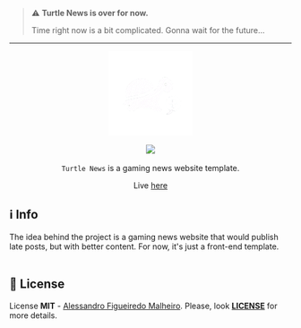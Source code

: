 > ⚠️ **Turtle News is over for now.**
> 
> Time right now is a bit complicated. Gonna wait for the future...

----

<div align="center">
  <img src="./assets/img/logo.png"></img>

  <img src="https://img.shields.io/github/license/alessfm/turtle-news"></img>

  <p><code>Turtle News</code> is a gaming news website template.<p>
  
  Live [here](https://alessfm.github.io/turtle-news/)
</div>

**ℹ Info**
---

The idea behind the project is a gaming news website that would publish late posts, but with better content. For now, it's just a front-end template.
<br><br>

**📘 License**
---

License **MIT** - [Alessandro Figueiredo Malheiro](https://github.com/alessfm/). Please, look **[LICENSE](LICENSE)** for more details.
<br><br>
